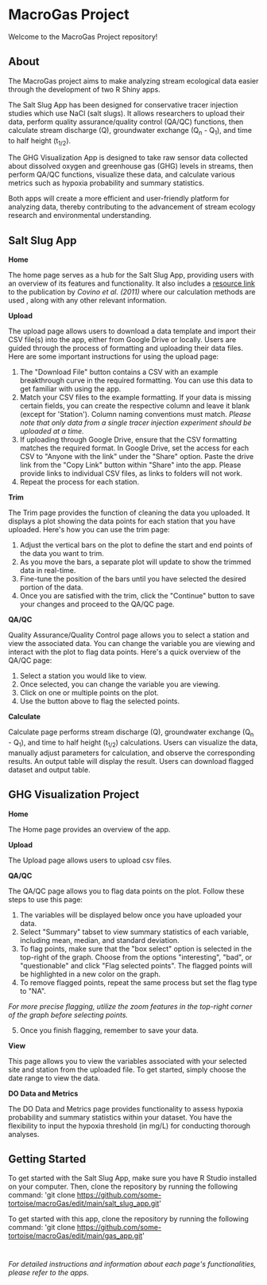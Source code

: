   # MacroGas Project
  
  Welcome to the MacroGas Project repository!

  ## About

The MacroGas project aims to make analyzing stream ecological data easier through the development of two R Shiny apps. 

The Salt Slug App has been designed for conservative tracer injection studies which use NaCl (salt slugs). It allows researchers to upload their data, perform quality assurance/quality control (QA/QC) functions, then calculate stream discharge (Q), groundwater exchange  (Q<sub>n</sub> - Q<sub>1</sub>), and time to half height (t<sub>1/2</sub>).

The GHG Visualization App is designed to take raw sensor data collected about dissolved oxygen and greenhouse gas (GHG) levels in streams, then perform QA/QC functions, visualize these data, and calculate various metrics such as hypoxia probability and summary statistics.

Both apps will create a more efficient and user-friendly platform for analyzing data, thereby contributing to the advancement of stream ecology research and environmental understanding.


  ## Salt Slug App
**Home**

The home page serves as a hub for the Salt Slug App, providing users with an overview of its features and functionality. It also includes a [resource link](http://dx.doi.org/10.1029/2011WR010942) to the publication by *Covino et al. (2011)* where our calculation methods are used , along with any other relevant information.
  
**Upload**

The upload page allows users to download a data template and import their CSV file(s) into the app, either from Google Drive or locally. Users are guided through the process of formatting and uploading their data files. Here are some important instructions for using the upload page:

1. The "Download File" button contains a CSV with an example breakthrough curve in the required formatting. You can use this data to get familiar with using the app.
2. Match your CSV files to the example formatting. If your data is missing certain fields, you can create the respective column and leave it blank (except for 'Station'). Column naming conventions must match.
   *Please note that only data from a single tracer injection experiment should be uploaded at a time.*
3. If uploading through Google Drive, ensure that the CSV formatting matches the required format. In Google Drive, set the access for each CSV to "Anyone with the link" under the "Share" option. Paste the drive link from the "Copy Link" button within "Share" into the app. Please provide links to individual CSV files, as links to folders will not work.
4. Repeat the process for each station.

**Trim**

The Trim page provides the function of cleaning the data you uploaded. It displays a plot showing the data points for each station that you have uploaded. Here's how you can use the trim page:

1. Adjust the vertical bars on the plot to define the start and end points of the data you want to trim.
2. As you move the bars, a separate plot will update to show the trimmed data in real-time.
3. Fine-tune the position of the bars until you have selected the desired portion of the data.
4. Once you are satisfied with the trim, click the "Continue" button to save your changes and proceed to the QA/QC page.

**QA/QC**

Quality Assurance/Quality Control page allows you to select a station and view the associated data. You can change the variable you are viewing and interact with the plot to flag data points. Here's a quick overview of the QA/QC page:

1. Select a station you would like to view.
2. Once selected, you can change the variable you are viewing.
3. Click on one or multiple points on the plot.
4. Use the button above to flag the selected points.

**Calculate**

Calculate page performs stream discharge (Q), groundwater exchange  (Q<sub>n</sub> - Q<sub>1</sub>), and time to half height (t<sub>1/2</sub>) calculations. Users can visualize the data, manually adjust parameters for calculation, and observe the corresponding results. An output table will display the result. Users can download flagged dataset and output table.


  ## GHG Visualization Project
    
**Home**

The Home page provides an overview of the app.

**Upload**

The Upload page allows users to upload csv files.

**QA/QC**

The QA/QC page allows you to flag data points on the plot. Follow these steps to use this page:

1. The variables will be displayed below once you have uploaded your data.
2. Select "Summary" tabset to view summary statistics of each variable, including mean, median, and standard deviation.
3. To flag points, make sure that the "box select" option is selected in the top-right of the graph. Choose from the options "interesting", "bad", or "questionable" and click "Flag selected points".
The flagged points will be highlighted in a new color on the graph.
4. To remove flagged points, repeat the same process but set the flag type to "NA".

*For more precise flagging, utilize the zoom features in the top-right corner of the graph before selecting points.*

5. Once you finish flagging, remember to save your data.

**View**

This page allows you to view the variables associated with your selected site and station from the uploaded file. To get started, simply choose the date range to view the data.

**DO Data and Metrics**

The DO Data and Metrics page provides functionality to assess hypoxia probability and summary statistics within your dataset. You have the flexibility to input the hypoxia threshold (in mg/L) for conducting thorough analyses. 

## Getting Started

To get started with the Salt Slug App, make sure you have R Studio installed on your computer. Then, clone the repository by running the following command: 
'git clone https://github.com/some-tortoise/macroGas/edit/main/salt_slug_app.git'

To get started with this app, clone the repository by running the following command: 
'git clone https://github.com/some-tortoise/macroGas/edit/main/gas_app.git'

#
*For detailed instructions and information about each page's functionalities, please refer to the apps.*

